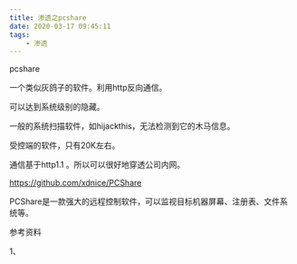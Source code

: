 ```yaml
---
title: 渗透之pcshare
date: 2020-03-17 09:45:11
tags:
	- 渗透
---
```






pcshare

一个类似灰鸽子的软件。利用http反向通信。

可以达到系统级别的隐藏。

一般的系统扫描软件，如hijackthis，无法检测到它的木马信息。

受控端的软件，只有20K左右。

通信基于http1.1 。所以可以很好地穿透公司内网。

<https://github.com/xdnice/PCShare>

PCShare是一款强大的远程控制软件，可以监视目标机器屏幕、注册表、文件系统等。

参考资料

1、

